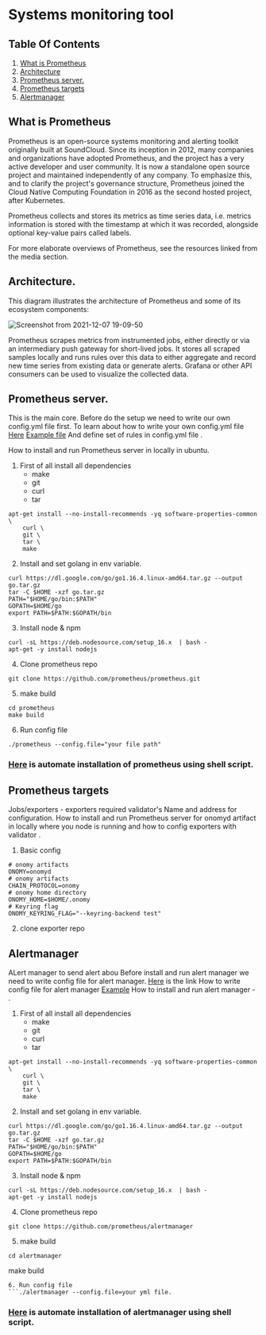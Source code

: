 # Systems monitoring tool


## Table Of Contents
1. [What is Prometheus](#desc11)
2. [Architecture](#desc)
3. [Prometheus server.](#desc1)
4. [Prometheus targets](#desc2)
5. [Alertmanager](#desc3)

<a name="desc11"></a>
## What is Prometheus
Prometheus is an open-source systems monitoring and alerting toolkit originally built at SoundCloud. Since its inception in 2012, many companies and organizations have adopted Prometheus, and the project has a very active developer and user community. It is now a standalone open source project and maintained independently of any company. To emphasize this, and to clarify the project's governance structure, Prometheus joined the Cloud Native Computing Foundation in 2016 as the second hosted project, after Kubernetes.

Prometheus collects and stores its metrics as time series data, i.e. metrics information is stored with the timestamp at which it was recorded, alongside optional key-value pairs called labels.

For more elaborate overviews of Prometheus, see the resources linked from the media section.

<a name="desc"></a>
## Architecture.
This diagram illustrates the architecture of Prometheus and some of its ecosystem components:


![Screenshot from 2021-12-07 19-09-50](https://user-images.githubusercontent.com/90913214/145039662-16cb32ea-1ce5-4a74-8b18-585775d89290.png)


Prometheus scrapes metrics from instrumented jobs, either directly or via an intermediary push gateway for short-lived jobs. It stores all scraped samples locally and runs rules over this data to either aggregate and record new time series from existing data or generate alerts. Grafana or other API consumers can be used to visualize the collected data.
<a name="desc1"></a>
## Prometheus server.
This is the main core.
Before do the setup we need to write our own config.yml file first.
To learn about how to write your own config.yml file 
[Here](https://prometheus.io/docs/prometheus/latest/configuration/configuration/)
[Example file](https://github.com/sunnyk56/prometheus/blob/main/deploy/config/config.yml)
And define set of rules in config.yml file .

How to install and run Prometheus server in locally in ubuntu.
1. First of all install all dependencies    
    * make
    * git
    * curl
    * tar
``` 
apt-get install --no-install-recommends -yq software-properties-common \
    curl \
    git \
    tar \
    make
```
2. Install and set golang in env variable.
```
curl https://dl.google.com/go/go1.16.4.linux-amd64.tar.gz --output go.tar.gz
tar -C $HOME -xzf go.tar.gz
PATH="$HOME/go/bin:$PATH"
GOPATH=$HOME/go
export PATH=$PATH:$GOPATH/bin
```
3. Install node & npm 
```
curl -sL https://deb.nodesource.com/setup_16.x  | bash -
apt-get -y install nodejs
```
4. Clone prometheus repo

```
git clone https://github.com/prometheus/prometheus.git 
```
5. make build
```
cd prometheus
make build
```
6. Run config file 
```
./prometheus --config.file="your file path"
```
### [Here](https://github.com/sunnyk56/prometheus/blob/main/deploy/ubuntu/init.sh) is automate installation of prometheus using shell script.

<a name="desc2"></a>
## Prometheus targets
Jobs/exporters - 
exporters required validator's Name and address for configuration.
How to install and run Prometheus server for onomyd artifact in locally where you node is running and how to config exporters with validator .
1. Basic config
```
# onomy artifacts
ONOMY=onomyd
# onomy artifacts
CHAIN_PROTOCOL=onomy
# onomy home directory
ONOMY_HOME=$HOME/.onomy
# Keyring flag
ONOMY_KEYRING_FLAG="--keyring-backend test"
```
2. clone exporter repo


<a name="desc3"></a>
## Alertmanager
ALert manager to send alert abou
Before install and run alert manager we need to write config file for alert manager.
[Here](https://prometheus.io/docs/alerting/latest/configuration/) is the link How to write config file for alert manager 
[Example](https://github.com/puneetsingh166/alertmanager/blob/main/deploy/init.sh)
How to install and run alert manager - .

1. First of all install all dependencies    
    * make
    * git
    * curl
    * tar
``` 
apt-get install --no-install-recommends -yq software-properties-common \
    curl \
    git \
    tar \
    make
```
2. Install and set golang in env variable.
```
curl https://dl.google.com/go/go1.16.4.linux-amd64.tar.gz --output go.tar.gz
tar -C $HOME -xzf go.tar.gz
PATH="$HOME/go/bin:$PATH"
GOPATH=$HOME/go
export PATH=$PATH:$GOPATH/bin
```
3. Install node & npm 
```
curl -sL https://deb.nodesource.com/setup_16.x  | bash -
apt-get -y install nodejs
```
4. Clone prometheus repo
```
git clone https://github.com/prometheus/alertmanager 
```
5. make build
```
cd alertmanager
```
make build
```
6. Run config file 
```./alertmanager --config.file=your yml file.
```
### [Here](https://github.com/sunnyk56/prometheus/blob/main/deploy/ubuntu/init.sh) is automate installation of alertmanager using shell script.

